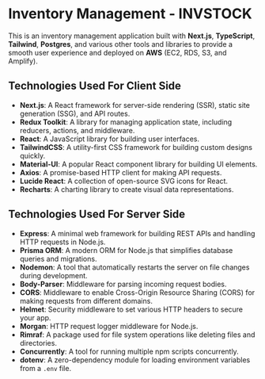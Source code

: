 # Inventory Management - INVSTOCK

This is an inventory management application built with **Next.js**, **TypeScript**, **Tailwind**, **Postgres**, and various other tools and libraries to provide a smooth user experience and deployed on **AWS** (EC2, RDS, S3, and Amplify).

## Technologies Used For Client Side

- **Next.js**: A React framework for server-side rendering (SSR), static site generation (SSG), and API routes.
- **Redux Toolkit**: A library for managing application state, including reducers, actions, and middleware.
- **React**: A JavaScript library for building user interfaces.
- **TailwindCSS**: A utility-first CSS framework for building custom designs quickly.
- **Material-UI**: A popular React component library for building UI elements.
- **Axios**: A promise-based HTTP client for making API requests.
- **Lucide React**: A collection of open-source SVG icons for React.
- **Recharts**: A charting library to create visual data representations.

## Technologies Used For Server Side

- **Express**: A minimal web framework for building REST APIs and handling HTTP requests in Node.js.
- **Prisma ORM**: A modern ORM for Node.js that simplifies database queries and migrations.
- **Nodemon**: A tool that automatically restarts the server on file changes during development.
- **Body-Parser**: Middleware for parsing incoming request bodies.
- **CORS**: Middleware to enable Cross-Origin Resource Sharing (CORS) for making requests from different domains.
- **Helmet**: Security middleware to set various HTTP headers to secure your app.
- **Morgan**: HTTP request logger middleware for Node.js.
- **Rimraf**: A package used for file system operations like deleting files and directories.
- **Concurrently**: A tool for running multiple npm scripts concurrently.
- **dotenv**: A zero-dependency module for loading environment variables from a `.env` file.

